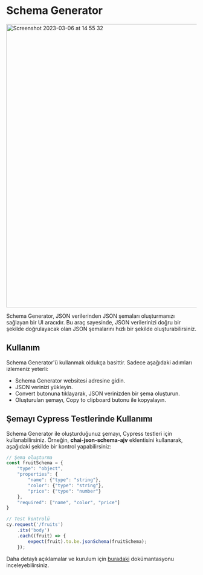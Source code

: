 # Schema Generator

<img width="749" alt="Screenshot 2023-03-06 at 14 55 32" src="https://user-images.githubusercontent.com/56169582/223103766-f9651e79-1569-4cd5-8294-ed44316a029a.png">

Schema Generator, JSON verilerinden JSON şemaları oluşturmanızı sağlayan bir UI aracıdır. Bu araç sayesinde, JSON verilerinizi doğru bir şekilde doğrulayacak olan JSON şemalarını hızlı bir şekilde oluşturabilirsiniz.

## Kullanım
Schema Generator'ü kullanmak oldukça basittir. Sadece aşağıdaki adımları izlemeniz yeterli:

* Schema Generator websitesi adresine gidin.
* JSON verinizi yükleyin.
* Convert butonuna tıklayarak, JSON verinizden bir şema oluşturun.
* Oluşturulan şemayı, Copy to clipboard butonu ile kopyalayın.


## Şemayı Cypress Testlerinde Kullanımı
Schema Generator ile oluşturduğunuz şemayı, Cypress testleri için kullanabilirsiniz. 
Örneğin, **chai-json-schema-ajv** eklentisini kullanarak, aşağıdaki şekilde bir kontrol yapabilirsiniz:

```js
// Şema oluşturma
const fruitSchema = {
    "type": "object",
    "properties": {
        "name": {"type": "string"},
        "color": {"type": "string"},
        "price": {"type": "number"}
    },
    "required": ["name", "color", "price"]
}

// Test kontrolü
cy.request('/fruits')
    .its('body')
    .each((fruit) => {
        expect(fruit).to.be.jsonSchema(fruitSchema);
    });

```
Daha detaylı açıklamalar ve kurulum için [buradaki](https://furkans-organization-1.gitbook.io/cypress-notlari/17.-api-response-data-type-kontrolu) dokümantasyonu inceleyebilirsiniz.




